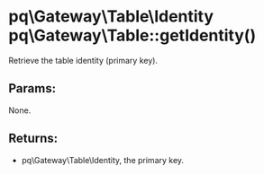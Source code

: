 # pq\Gateway\Table\Identity pq\Gateway\Table::getIdentity()

Retrieve the table identity (primary key).

## Params:

None.

## Returns:

* pq\Gateway\Table\Identity, the primary key.
